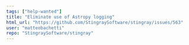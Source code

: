 ```yaml
---
tags: ["help-wanted"]
title: "Eliminate use of Astropy logging"
html_url: "https://github.com/StingraySoftware/stingray/issues/563"
user: "matteobachetti"
repo: "StingraySoftware/stingray"
---
```


